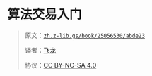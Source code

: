 # 算法交易入门

> 原文：[`zh.z-lib.gs/book/25056530/abde23`](https://zh.z-lib.gs/book/25056530/abde23)
> 
> 译者：[飞龙](https://github.com/wizardforcel)
> 
> 协议：[CC BY-NC-SA 4.0](http://creativecommons.org/licenses/by-nc-sa/4.0/)